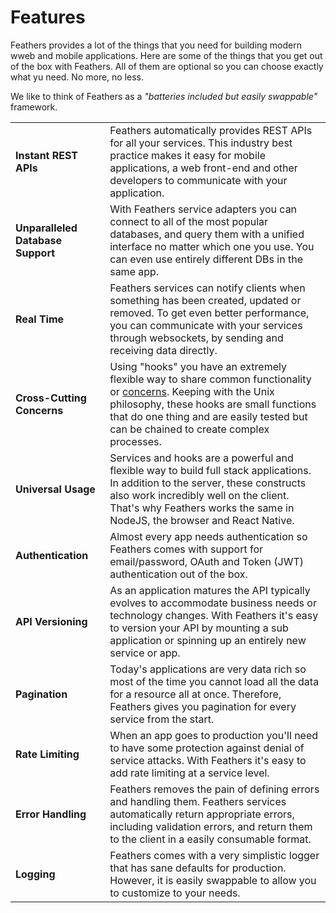 # Features

Feathers provides a lot of the things that you need for building modern wweb and mobile applications. Here are some of the things that you get out of the box with Feathers. All of them are optional so you can choose exactly what yu need. No more, no less.

We like to think of Feathers as a _"batteries included but easily swappable"_ framework.

<table>
  <tr>
    <td width="30%"><strong>Instant REST APIs</strong></td>
    <td width="70%">Feathers automatically provides REST APIs for all your services. This industry best practice makes it easy for mobile applications, a web front-end and other developers to communicate with your application.</td>
  </tr>
  <tr>
    <td width="30%"><strong>Unparalleled Database Support</strong></td>
    <td width="70%">With Feathers service adapters you can connect to all of the most popular databases, and query them with a unified interface no matter which one you use. You can even use entirely different DBs in the same app.</td>
  </tr>
  <tr>
    <td width="30%"><strong>Real Time</strong></td>
    <td width="70%">Feathers services can notify clients when something has been created, updated or removed. To get even better performance, you can communicate with your services through websockets, by sending and receiving data directly.</td>
  </tr>
  <tr>
    <td width="30%"><strong>Cross-Cutting Concerns</strong></td>
    <td width="70%">Using "hooks" you have an extremely flexible way to share common functionality or <a href="https://en.wikipedia.org/wiki/Cross-cutting_concern" target="_blank">concerns</a>. Keeping with the Unix philosophy, these hooks are small functions that do one thing and are easily tested but can be chained to create complex processes.</td>
  </tr>
  <tr>
    <td width="30%"><strong>Universal Usage</strong></td>
    <td width="70%">Services and hooks are a powerful and flexible way to build full stack applications. In addition to the server, these constructs also work incredibly well on the client. That's why Feathers works the same in NodeJS, the browser and React Native.</td>
  </tr>
  <tr>
    <td width="30%"><strong>Authentication</strong></td>
    <td width="70%">Almost every app needs authentication so Feathers comes with support for email/password, OAuth and Token (JWT) authentication out of the box.</td>
  </tr>
  <tr>
    <td width="30%"><strong>API Versioning</strong></td>
    <td width="70%">As an application matures the API typically evolves to accommodate business needs or technology changes. With Feathers it's easy to version your API by mounting a sub application or spinning up an entirely new service or app.</td>
  </tr>
  <tr>
    <td width="30%"><strong>Pagination</strong></td>
    <td width="70%">Today's applications are very data rich so most of the time you cannot load all the data for a resource all at once. Therefore, Feathers gives you pagination for every service from the start.</td>
  </tr>
  <tr>
    <td width="30%"><strong>Rate Limiting</strong></td>
    <td width="70%">When an app goes to production you'll need to have some protection against denial of service attacks. With Feathers it's easy to add rate limiting at a service level.</td>
  </tr>
  <tr>
    <td width="30%"><strong>Error Handling</strong></td>
    <td width="70%">Feathers removes the pain of defining errors and handling them. Feathers services automatically return appropriate errors, including validation errors, and return them to the client in a easily consumable format.</td>
  </tr>
  <tr>
    <td width="30%"><strong>Logging</strong></td>
    <td width="70%">Feathers comes with a very simplistic logger that has sane defaults for production. However, it is easily swappable to allow you to customize to your needs.</td>
  </tr>
</table>